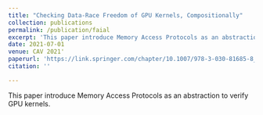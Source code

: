 ```yaml
---
title: "Checking Data-Race Freedom of GPU Kernels, Compositionally"
collection: publications
permalink: /publication/faial
excerpt: 'This paper introduce Memory Access Protocols as an abstraction to verify GPU kernels.'
date: 2021-07-01
venue: CAV 2021'
paperurl: 'https://link.springer.com/chapter/10.1007/978-3-030-81685-8_19'
citation: ''

---
```

This paper introduce Memory Access Protocols as an abstraction to verify GPU kernels.
